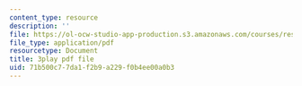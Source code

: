 ```yaml
---
content_type: resource
description: ''
file: https://ol-ocw-studio-app-production.s3.amazonaws.com/courses/res-2-002-finite-element-procedures-for-solids-and-structures-spring-2010/71b500c77da1f2b9a229f0b4ee00a0b3_lsS2NysCVM4.pdf
file_type: application/pdf
resourcetype: Document
title: 3play pdf file
uid: 71b500c7-7da1-f2b9-a229-f0b4ee00a0b3
---
```

